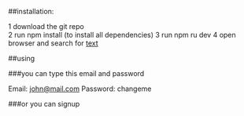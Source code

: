 ##installation:

1 download the git repo  
2 run npm install (to install all dependencies)
3 run npm ru dev
4 open browser and search for [text](http://localhost:3000/)

##using

###you can type this email and password

Email: john@mail.com
Password: changeme

###or you can signup
